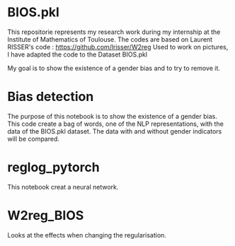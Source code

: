 # BIOS.pkl
This repositorie represents my research work during my internship at the Institute of Mathematics of Toulouse.
The codes are based on Laurent RISSER's code :
https://github.com/lrisser/W2reg 
Used to work on pictures, I have adapted the code to the Dataset BIOS.pkl

My goal is to show the existence of a gender bias and to try to remove it. 

# Bias detection 

The purpose of this notebook is to show the existence of a gender bias. This code create a bag of words, one of the NLP representations, with the data of the BIOS.pkl dataset. The data with and without gender indicators will be compared. 

# reglog_pytorch

This notebook creat a neural network.

# W2reg_BIOS

Looks at the effects when changing the regularisation.
